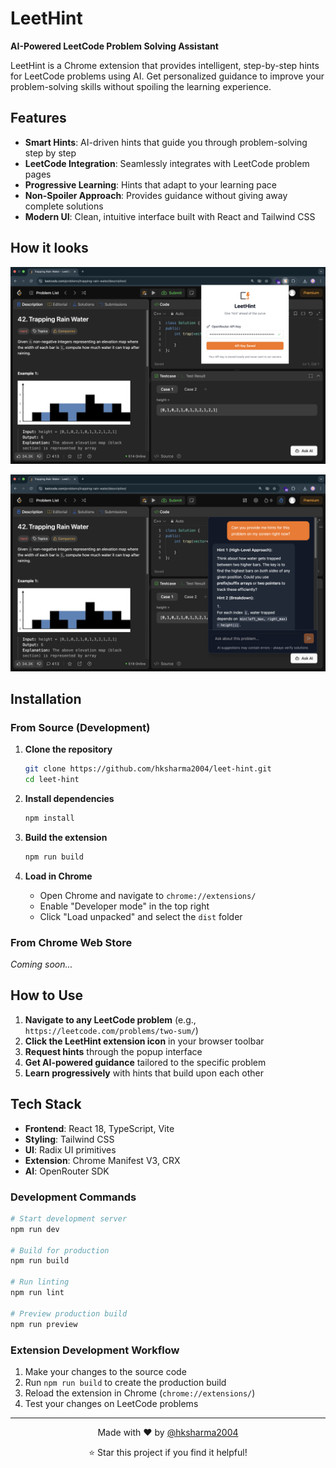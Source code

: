 # LeetHint

**AI-Powered LeetCode Problem Solving Assistant**

LeetHint is a Chrome extension that provides intelligent, step-by-step hints for LeetCode problems using AI. Get personalized guidance to improve your problem-solving skills without spoiling the learning experience.

## Features

- **Smart Hints**: AI-driven hints that guide you through problem-solving step by step
- **LeetCode Integration**: Seamlessly integrates with LeetCode problem pages
- **Progressive Learning**: Hints that adapt to your learning pace
- **Non-Spoiler Approach**: Provides guidance without giving away complete solutions
- **Modern UI**: Clean, intuitive interface built with React and Tailwind CSS

## How it looks


![Extension popup interface](public/assets/photo1.png)


![LeetHint in action on a LeetCode problem page](public/assets/photo2.png)


## Installation

### From Source (Development)

1. **Clone the repository**
   ```bash
   git clone https://github.com/hksharma2004/leet-hint.git
   cd leet-hint
   ```

2. **Install dependencies**
   ```bash
   npm install
   ```

3. **Build the extension**
   ```bash
   npm run build
   ```

4. **Load in Chrome**
   - Open Chrome and navigate to `chrome://extensions/`
   - Enable "Developer mode" in the top right
   - Click "Load unpacked" and select the `dist` folder

### From Chrome Web Store
*Coming soon...*

## How to Use

1. **Navigate to any LeetCode problem** (e.g., `https://leetcode.com/problems/two-sum/`)
2. **Click the LeetHint extension icon** in your browser toolbar
3. **Request hints** through the popup interface
4. **Get AI-powered guidance** tailored to the specific problem
5. **Learn progressively** with hints that build upon each other
   
## Tech Stack
- **Frontend**: React 18, TypeScript, Vite
- **Styling**: Tailwind CSS  
- **UI**: Radix UI primitives
- **Extension**: Chrome Manifest V3, CRX
- **AI**: OpenRouter SDK

### Development Commands

```bash
# Start development server
npm run dev

# Build for production
npm run build

# Run linting
npm run lint

# Preview production build
npm run preview
```

### Extension Development Workflow

1. Make your changes to the source code
2. Run `npm run build` to create the production build
3. Reload the extension in Chrome (`chrome://extensions/`)
4. Test your changes on LeetCode problems

---

<div align="center">
  <p>Made with ❤️ by <a href="https://github.com/hksharma2004">@hksharma2004</a></p>
  <p>⭐ Star this project if you find it helpful!</p>
</div>
